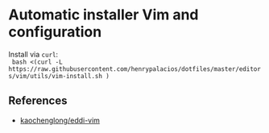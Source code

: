 # Automatic installer Vim and configuration
Install via `curl`:  
`
bash <(curl -L https://raw.githubusercontent.com/henrypalacios/dotfiles/master/editors/vim/utils/vim-install.sh
    )`


## References
- [kaochenglong/eddi-vim](https://github.com/kaochenlong/eddie-vim/blob/master/utils/install.sh)
